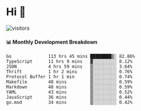 # Hi 👋
 
![visitors](https://visitor-badge.glitch.me/badge?page_id=sorcererxw.sorcererx)

#### 📊 Monthly Development Breakdown

<!--START_SECTION:waka-->
```text
Go              113 hrs 45 mins ████████▒░ 82.86%
TypeScript      11 hrs 9 mins   ▓░░░░░░░░░ 8.12%
JSON            4 hrs 59 mins   ▒░░░░░░░░░ 3.64%
Thrift          1 hr 2 mins     ▒░░░░░░░░░ 0.76%
Protocol Buffer 1 hr 1 min      ▒░░░░░░░░░ 0.74%
Makefile        48 mins         ▒░░░░░░░░░ 0.59%
Markdown        48 mins         ▒░░░░░░░░░ 0.59%
YAML            43 mins         ▒░░░░░░░░░ 0.52%
JavaScript      36 mins         ▒░░░░░░░░░ 0.44%
go.mod          34 mins         ▒░░░░░░░░░ 0.42%
```
<!--END_SECTION:waka-->
